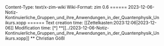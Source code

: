Content-Type: text/x-zim-wiki
Wiki-Format: zim 0.6
====== 2023-12-06-Notiz-Kontinuierliche_Gruppen_und_ihre_Anwendungen_in_der_Quantenphysik_Unikurs.xopp ======
Text creation time: [[Zettelkasten:2023:12:06|2023-12-06]] Modification time: 
[*] **[[../2023-12-06-Notiz-Kontinuierliche_Gruppen_und_ihre_Anwendungen_in_der_Quantenphysik_Unikurs.xopp]] **
Christian Gößl
